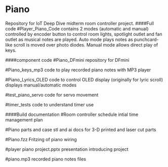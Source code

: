 # Piano
Repository for IoT Deep Dive midterm room controller project.
####Full code
#Player_Piano_Code
contains 2 modes (automatic and manual) controlled by encoder button to control room lights, spotlight outlet and fan outlet as musical notes are played.  Auto mode plays notes as punchcard-like scroll is moved over photo diodes.  Manual mode allows direct play of keys.

####component code
#Piano_DFmini
repository for DFmini

#Piano_keys_mp3
code to play recorded piano notes with MP3 player

#Piano_Lyrics_OLED
code to control OLED display (originally for lyric scroll)
displays manual/automatic modes

#test_piano_servo
code for servo movement

#timer_tests
code to understand timer use

####Build documentation
#Room controller schedule
intial time management plan

#Piano parts and case
stl and ai docs for 3-D printed and laser cut parts

#Piano.fzz
Fritzing of piano wiring

#player piano project.pptx
presentation introducing project

#piano.mp3
recorded piano notes files


